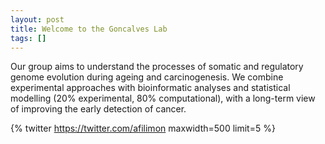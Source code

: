 ```yaml
---
layout: post
title: Welcome to the Goncalves Lab
tags: []
---
```


Our group aims to understand the processes of somatic and regulatory genome evolution during ageing and carcinogenesis. We combine experimental approaches with bioinformatic analyses and statistical modelling (20% experimental, 80% computational), with a long-term view of improving the early detection of cancer.

{% twitter https://twitter.com/afilimon maxwidth=500 limit=5 %}
